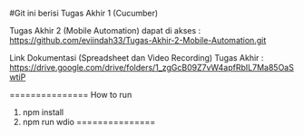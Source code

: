 #Git ini berisi Tugas Akhir 1 (Cucumber)

Tugas Akhir 2 (Mobile Automation) dapat di akses : https://github.com/eviindah33/Tugas-Akhir-2-Mobile-Automation.git

Link Dokumentasi (Spreadsheet dan Video Recording) Tugas Akhir : https://drive.google.com/drive/folders/1_zgGcB09Z7vW4apfRbIL7Ma85OaSwtiP



===============
How to run
1. npm install
2. npm run wdio
===============



